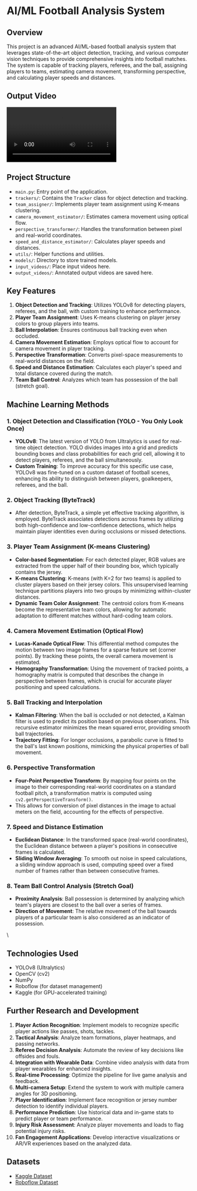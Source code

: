 # AI/ML Football Analysis System

## Overview

This project is an advanced AI/ML-based football analysis system that leverages state-of-the-art object detection, tracking, and various computer vision techniques to provide comprehensive insights into football matches. The system is capable of tracking players, referees, and the ball, assigning players to teams, estimating camera movement, transforming perspective, and calculating player speeds and distances.

## Output Video

![Output Video](output_videos/output_video.avi)

## Project Structure

- `main.py`: Entry point of the application.
- `trackers/`: Contains the `Tracker` class for object detection and tracking.
- `team_assigner/`: Implements player team assignment using K-means clustering.
- `camera_movement_estimator/`: Estimates camera movement using optical flow.
- `perspective_transformer/`: Handles the transformation between pixel and real-world coordinates.
- `speed_and_distance_estimator/`: Calculates player speeds and distances.
- `utils/`: Helper functions and utilities.
- `models/`: Directory to store trained models.
- `input_videos/`: Place input videos here.
- `output_videos/`: Annotated output videos are saved here.

## Key Features

1. **Object Detection and Tracking**: Utilizes YOLOv8 for detecting players, referees, and the ball, with custom training to enhance performance.
2. **Player Team Assignment**: Uses K-means clustering on player jersey colors to group players into teams.
3. **Ball Interpolation**: Ensures continuous ball tracking even when occluded.
4. **Camera Movement Estimation**: Employs optical flow to account for camera movement in player tracking.
5. **Perspective Transformation**: Converts pixel-space measurements to real-world distances on the field.
6. **Speed and Distance Estimation**: Calculates each player's speed and total distance covered during the match.
7. **Team Ball Control**: Analyzes which team has possession of the ball (stretch goal).

## Machine Learning Methods

### 1. Object Detection and Classification (YOLO - You Only Look Once)

- **YOLOv8**: The latest version of YOLO from Ultralytics is used for real-time object detection. YOLO divides images into a grid and predicts bounding boxes and class probabilities for each grid cell, allowing it to detect players, referees, and the ball simultaneously.
- **Custom Training**: To improve accuracy for this specific use case, YOLOv8 was fine-tuned on a custom dataset of football scenes, enhancing its ability to distinguish between players, goalkeepers, referees, and the ball.

### 2. Object Tracking (ByteTrack)

- After detection, ByteTrack, a simple yet effective tracking algorithm, is employed. ByteTrack associates detections across frames by utilizing both high-confidence and low-confidence detections, which helps maintain player identities even during occlusions or missed detections.

### 3. Player Team Assignment (K-means Clustering)

- **Color-based Segmentation**: For each detected player, RGB values are extracted from the upper half of their bounding box, which typically contains the jersey.
- **K-means Clustering**: K-means (with K=2 for two teams) is applied to cluster players based on their jersey colors. This unsupervised learning technique partitions players into two groups by minimizing within-cluster distances.
- **Dynamic Team Color Assignment**: The centroid colors from K-means become the representative team colors, allowing for automatic adaptation to different matches without hard-coding team colors.

### 4. Camera Movement Estimation (Optical Flow)

- **Lucas-Kanade Optical Flow**: This differential method computes the motion between two image frames for a sparse feature set (corner points). By tracking these points, the overall camera movement is estimated.
- **Homography Transformation**: Using the movement of tracked points, a homography matrix is computed that describes the change in perspective between frames, which is crucial for accurate player positioning and speed calculations.

### 5. Ball Tracking and Interpolation

- **Kalman Filtering**: When the ball is occluded or not detected, a Kalman filter is used to predict its position based on previous observations. This recursive estimator minimizes the mean squared error, providing smooth ball trajectories.
- **Trajectory Fitting**: For longer occlusions, a parabolic curve is fitted to the ball's last known positions, mimicking the physical properties of ball movement.

### 6. Perspective Transformation

- **Four-Point Perspective Transform**: By mapping four points on the image to their corresponding real-world coordinates on a standard football pitch, a transformation matrix is computed using `cv2.getPerspectiveTransform()`.
- This allows for conversion of pixel distances in the image to actual meters on the field, accounting for the effects of perspective.

### 7. Speed and Distance Estimation

- **Euclidean Distance**: In the transformed space (real-world coordinates), the Euclidean distance between a player's positions in consecutive frames is calculated.
- **Sliding Window Averaging**: To smooth out noise in speed calculations, a sliding window approach is used, computing speed over a fixed number of frames rather than between consecutive frames.

### 8. Team Ball Control Analysis (Stretch Goal)

- **Proximity Analysis**: Ball possession is determined by analyzing which team's players are closest to the ball over a series of frames.
- **Direction of Movement**: The relative movement of the ball towards players of a particular team is also considered as an indicator of possession.

\

## Technologies Used

- YOLOv8 (Ultralytics)
- OpenCV (cv2)
- NumPy
- Roboflow (for dataset management)
- Kaggle (for GPU-accelerated training)

## Further Research and Development

1. **Player Action Recognition**: Implement models to recognize specific player actions like passes, shots, tackles.
2. **Tactical Analysis**: Analyze team formations, player heatmaps, and passing networks.
3. **Referee Decision Analysis**: Automate the review of key decisions like offsides and fouls.
4. **Integration with Wearable Data**: Combine video analysis with data from player wearables for enhanced insights.
5. **Real-time Processing**: Optimize the pipeline for live game analysis and feedback.
6. **Multi-camera Setup**: Extend the system to work with multiple camera angles for 3D positioning.
7. **Player Identification**: Implement face recognition or jersey number detection to identify individual players.
8. **Performance Prediction**: Use historical data and in-game stats to predict player or team performance.
9. **Injury Risk Assessment**: Analyze player movements and loads to flag potential injury risks.
10. **Fan Engagement Applications**: Develop interactive visualizations or AR/VR experiences based on the analyzed data.

## Datasets

- [Kaggle Dataset](https://www.kaggle.com/competitions/dfl-bundesliga-data-shootout/data?select=clips)
- [Roboflow Dataset](https://universe.roboflow.com/roboflow-jvuqo/football-players-detection-3zvbc/dataset/1)
